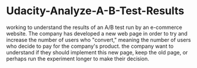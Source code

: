 # Udacity-Analyze-A-B-Test-Results
 working to understand the results of an A/B test run by an e-commerce website. The company has developed a new web page in order to try and increase the number of users who "convert," meaning the number of users who decide to pay for the company's product. the company want to understand if they should implement this new page, keep the old page, or perhaps run the experiment longer to make their decision.
